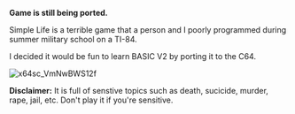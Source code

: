 **Game is still being ported.**

Simple Life is a terrible game that a person and I poorly programmed during summer military school on a TI-84.

I decided it would be fun to learn BASIC V2 by porting it to the C64.

![x64sc_VmNwBWS12f](https://github.com/halogod35/c64-programs/assets/6503891/f62a7d8d-855a-42dc-90b9-6e016f5a831e)

**Disclaimer:** It is full of senstive topics such as death, sucicide, murder, rape, jail, etc. Don't play it if you're sensitive.
